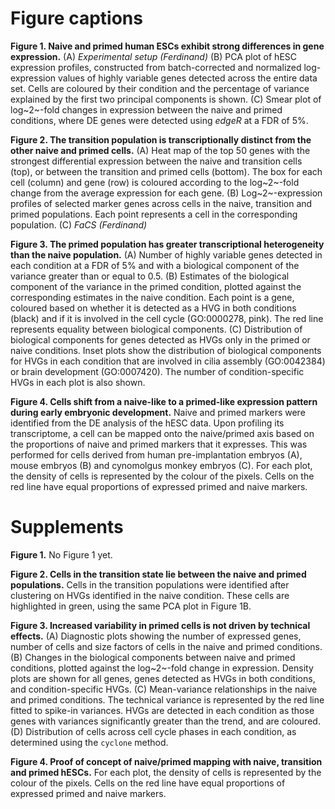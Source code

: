 # Figure captions

**Figure 1. Naive and primed human ESCs exhibit strong differences in gene expression.**
(A) _Experimental setup (Ferdinand)_
(B) PCA plot of hESC expression profiles, constructed from batch-corrected and normalized log-expression values of highly variable genes detected across the entire data set.
Cells are coloured by their condition and the percentage of variance explained by the first two principal components is shown.
(C) Smear plot of log~2~-fold changes in expression between the naive and primed conditions, where DE genes were detected using _edgeR_ at a FDR of 5%.

**Figure 2. The transition population is transcriptionally distinct from the other naive and primed cells.**
(A) Heat map of the top 50 genes with the strongest differential expression between the naive and transition cells (top), or between the transition and primed cells (bottom).
The box for each cell (column) and gene (row) is coloured according to the log~2~-fold change from the average expression for each gene.
(B) Log~2~-expression profiles of selected marker genes across cells in the naive, transition and primed populations.
Each point represents a cell in the corresponding population.
(C) _FaCS (Ferdinand)_

**Figure 3. The primed population has greater transcriptional heterogeneity than the naive population.**
(A) Number of highly variable genes detected in each condition at a FDR of 5% and with a biological component of the variance greater than or equal to 0.5. 
(B) Estimates of the biological component of the variance in the primed condition, plotted against the corresponding estimates in the naive condition.
Each point is a gene, coloured based on whether it is detected as a HVG in both conditions (black) and if it is involved in the cell cycle (GO:0000278, pink).
The red line represents equality between biological components.
(C) Distribution of biological components for genes detected as HVGs only in the primed or naive conditions.
Inset plots show the distribution of biological components for HVGs in each condition that are involved in cilia assembly (GO:0042384) or brain development (GO:0007420).
The number of condition-specific HVGs in each plot is also shown.

**Figure 4. Cells shift from a naive-like to a primed-like expression pattern during early embryonic development.**
Naive and primed markers were identified from the DE analysis of the hESC data.
Upon profiling its transcriptome, a cell can be mapped onto the naive/primed axis based on the proportions of naive and primed markers that it expresses.
This was performed for cells derived from human pre-implantation embryos (A), mouse embryos (B) and cynomolgus monkey embryos (C).
For each plot, the density of cells is represented by the colour of the pixels.
Cells on the red line have equal proportions of expressed primed and naive markers.

# Supplements

**Figure 1.** No Figure 1 yet.

**Figure 2. Cells in the transition state lie between the naive and primed populations.**
Cells in the transition populations were identified after clustering on HVGs identified in the naive condition.
These cells are highlighted in green, using the same PCA plot in Figure 1B.

**Figure 3. Increased variability in primed cells is not driven by technical effects.**
(A) Diagnostic plots showing the number of expressed genes, number of cells and size factors of cells in the naive and primed conditions.
(B) Changes in the biological components between naive and primed conditions, plotted against the log~2~-fold change in expression.
Density plots are shown for all genes, genes detected as HVGs in both conditions, and condition-specific HVGs.
(C) Mean-variance relationships in the naive and primed conditions.
The technical variance is represented by the red line fitted to spike-in variances.
HVGs are detected in each condition as those genes with variances significantly greater than the trend, and are coloured.
(D) Distribution of cells across cell cycle phases in each condition, as determined using the `cyclone` method. 

**Figure 4. Proof of concept of naive/primed mapping with naive, transition and primed hESCs.** 
For each plot, the density of cells is represented by the colour of the pixels.
Cells on the red line have equal proportions of expressed primed and naive markers.

